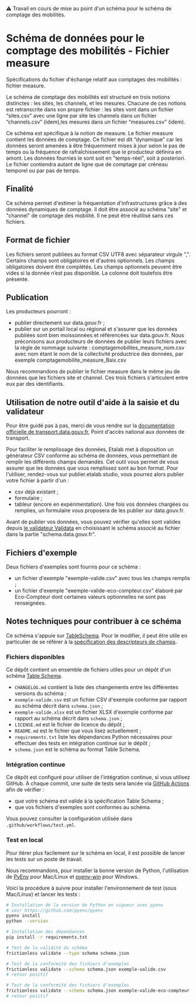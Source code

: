 :warning: Travail en cours de mise au point d'un schéma pour le schéma de comptage des mobilités.

# Schéma de données pour le comptage des mobilités - Fichier measure

Spécifications du fichier d'échange relatif aux comptages des mobilités : fichier measure.

Le schéma de comptage des mobilités est structuré en trois notions distinctes : les sites, les channels, et les mesures.
Chacune de ces notions est retranscrite dans son propre fichier :
les sites vont dans un fichier “sites.csv” avec une ligne par site les channels dans un fichier “channels.csv” (idem),les mesures dans un fichier “measures.csv” (idem).

Ce schéma est spécifique à la notion de measure. 
Le fichier measure contient les données de comptage. Ce fichier est dit “dynamique” car les données seront amenées à être fréquemment mises à jour selon le pas de temps ou la fréquence de rafraîchissement que le producteur définira en amont. 
Les données fournies le sont soit en "temps-réel", soit à posteriori. 
Le fichier contiendra autant de ligne que de comptage par créneau temporel ou par pas de temps.

## Finalité

Ce schéma permet d'estimer la fréquentation d'infrastructures grâce à des données dynamiques de comptage. 
Il doit être associé au schéma "site" et "channel" de comptage des mobilité. Il ne peut être réutilisé sans ces fichiers.

## Format de fichier

Les fichiers seront publiées au format CSV UTF8 avec séparateur virgule ",". Certains champs sont obligatoires et d'autres optionnels. Les champs obligatoires doivent être complétés. Les champs optionnels peuvent être vides si la donnée n’est pas disponible. La colonne doit toutefois être présente.

## Publication

Les producteurs pourront :

- publier directement sur data.gouv.fr ;
- publier sur un portail local ou régional et s'assurer que les données publiées sont bien moissonnées et référencées sur data.gouv.fr.
Nous préconisons aux producteurs de données de publier leurs fichiers avec la règle de nommage suivante : comptagemobilites_measure_nom.csv avec nom étant le nom de la collectivité productrice des données, par exemple comptagemobilite_measure_Baix.csv

Nous recommandons de publier le fichier measure dans le même jeu de données que les fichiers site et channel. Ces trois fichiers s'articulent entre eux par des identifiants.

## Utilisation de notre outil d'aide à la saisie et du validateur

Pour être guidé pas à pas, merci de vous rendre sur la [documentation officielle de transport.data.gouv.fr](https://doc.transport.data.gouv.fr/producteurs/comptage-des-mobilites), Point d'accès national aux données de transport.

Pour faciliter le remplissage des données, Etalab met à disposition un générateur CSV conforme au schéma de données, vous permettant de remplir les différents champs demandés. Cet outil vous permet de vous assurer que les données que vous remplissez sont au bon format. Pour l'utiliser, rendez-vous sur publier.etalab.studio, vous pourrez alors publier votre fichier à partir d'un :

- csv déjà existant ; 
- formulaire ; 
- tableur (encore en expérimentation). 
Une fois vos données chargées ou remplies, un formulaire vous proposera de les publier sur data.gouv.fr.

Avant de publier vos données, vous pouvez vérifier qu'elles sont valides depuis [le validateur Validata](https://validata.fr/) en choisissant le schéma associé au fichier dans la partie "schema.data.gouv.fr". 

## Fichiers d'exemple
Deux fichiers d'exemples sont fournis pour ce schéma :

- un fichier d'exemple "exemple-valide.csv" avec tous les champs remplis ;
- un fichier d'exemple "exemple-valide-eco-compteur.csv" élaboré par Eco-Compteur dont certaines valeurs optionnelles ne sont pas renseignées.

## Notes techniques pour contribuer à ce schéma

Ce schéma s'appuie sur [TableSchema](https://specs.frictionlessdata.io/table-schema/). Pour le modifier, il peut être utile en particulier de se référer à la [spécification des descripteurs de champs](https://specs.frictionlessdata.io/table-schema/#field-descriptors).

### Fichiers disponibles

Ce dépôt contient un ensemble de fichiers utiles pour un dépôt d'un schéma [Table Schema](https://specs.frictionlessdata.io/table-schema/).

- `CHANGELOG.md` contient la liste des changements entre les différentes versions du schéma ;
- `exemple-valide.csv` est un fichier CSV d'exemple conforme par rapport au schéma décrit dans `schema.json`  ;
- `exemple-valide.xlsx` est un fichier XLSX d'exemple conforme par rapport au schéma décrit dans `schema.json` ;
- `LICENSE.md` est le fichier de licence du dépôt ;
- `README.md` est le fichier que vous lisez actuellement ;
- `requirements.txt` liste les dépendances Python nécessaires pour effectuer des tests en intégration continue sur le dépôt ;
- `schema.json` est le schéma au format Table Schema.

### Intégration continue

Ce dépôt est configuré pour utiliser de l'intégration continue, si vous utilisez GitHub. À chaque commit, une suite de tests sera lancée via [GitHub Actions](https://github.com/features/actions) afin de vérifier :

- que votre schéma est valide à la spécification Table Schema ;
- que vos fichiers d'exemples sont conformes au schéma.

Vous pouvez consulter la configuration utilisée dans `.github/workflows/test.yml`.

### Test en local

Pour itérer plus facilement sur le schéma en local, il est possible de lancer les tests sur un poste de travail.

Nous recommandons, pour installer la bonne version de Python, l'utilisation de [PyEnv](https://github.com/pyenv/pyenv) pour Mac/Linux et [pyenv-win](https://github.com/pyenv-win/pyenv-win) pour Windows.

Voici la procédure à suivre pour installer l'environnement de test (sous Mac/Linux) et lancer les tests :

```bash
# Installation de la version de Python en vigueur avec pyenv
# voir https://github.com/pyenv/pyenv
pyenv install
python --version

# Installation des dépendances
pip install -r requirements.txt

# Test de la validité du schéma
frictionless validate --type schema schema.json

# Test de la conformité des fichiers d'exemples
frictionless validate --schema schema.json exemple-valide.csv
# retour positif

# Test de la conformité des fichiers d'exemples
frictionless validate --schema schema.json exemple-valide-eco-compteur.csv
# retour positif

```

